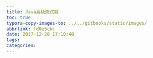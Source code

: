 ```yaml
---
title: Java高级面试题
toc: true
typora-copy-images-to: ../../gitbooks/static/images/
abbrlink: fd0e5cbc
date: 2017-12-28 17:10:48
tags:
categories:
---
```

